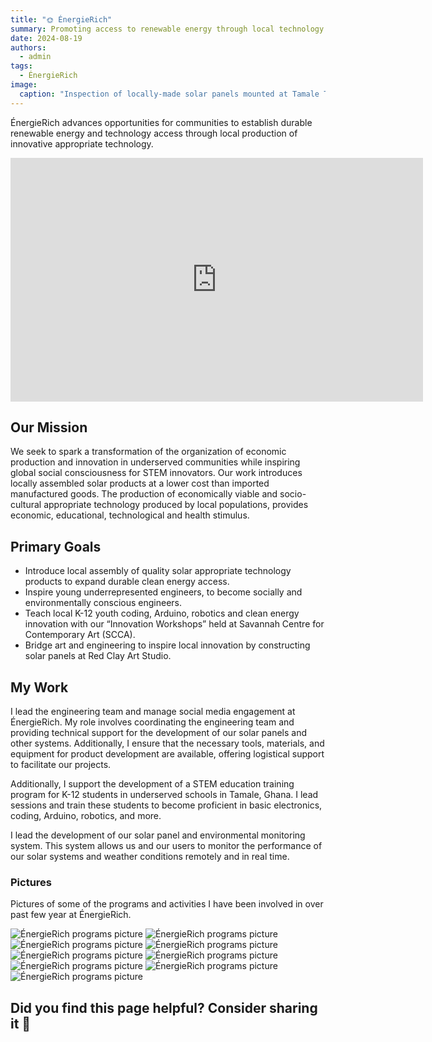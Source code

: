 ```yaml
---
title: "🌞 ÉnergieRich"
summary: Promoting access to renewable energy through local technology development and STEM education.
date: 2024-08-19
authors:
  - admin
tags:
  - ÉnergieRich
image:
  caption: "Inspection of locally-made solar panels mounted at Tamale Technical University"
---
```


ÉnergieRich advances opportunities for communities to establish durable renewable energy and technology access through local production of innovative appropriate technology.

<iframe width="660" height="390" src="https://www.youtube.com/embed/VPBSfWgTa9A?si=S0w4i1uODkSeSq9E" title="YouTube video player" frameborder="0" allow="accelerometer; autoplay; clipboard-write; encrypted-media; gyroscope; picture-in-picture; web-share" referrerpolicy="strict-origin-when-cross-origin" allowfullscreen></iframe>

## Our Mission

We seek to spark a transformation of the organization of economic production and innovation in underserved communities while inspiring global social consciousness for STEM innovators. Our work introduces locally assembled solar products at a lower cost than imported manufactured goods. The production of economically viable and socio-cultural appropriate technology produced by local populations, provides economic, educational, technological and health stimulus.

## Primary Goals

- Introduce local assembly of quality solar appropriate technology products to expand durable clean energy access.
- Inspire young underrepresented engineers, to become socially and environmentally conscious engineers.
- Teach local K-12 youth coding, Arduino, robotics and clean energy innovation with our “Innovation Workshops” held at Savannah Centre for Contemporary Art (SCCA).
- Bridge art and engineering to inspire local innovation by constructing solar panels at Red Clay Art Studio.

## My Work

I lead the engineering team and manage social media engagement at ÉnergieRich. My role involves coordinating the engineering team and providing technical support for the development of our solar panels and other systems. Additionally, I ensure that the necessary tools, materials, and equipment for product development are available, offering logistical support to facilitate our projects.

Additionally, I support the development of a STEM education training program for K-12 students in underserved schools in Tamale, Ghana. I lead sessions and train these students to become proficient in basic electronics, coding, Arduino, robotics, and more.

I lead the development of our solar panel and environmental monitoring system. This system allows us and our users to monitor the performance of our solar systems and weather conditions remotely and in real time.

### Pictures

Pictures of some of the programs and activities I have been involved in over past few year at ÉnergieRich.

![ÉnergieRich programs picture](/picture1.jpg)
![ÉnergieRich programs picture](/picture2.jpg)
![ÉnergieRich programs picture](/picture6.jpg)
![ÉnergieRich programs picture](/picture3.jpg)
![ÉnergieRich programs picture](/picture4.jpg)
![ÉnergieRich programs picture](/picture7.jpg)
![ÉnergieRich programs picture](/picture8.jpg)
![ÉnergieRich programs picture](/picture9.jpg)
![ÉnergieRich programs picture](/picture10.jpg)

## Did you find this page helpful? Consider sharing it 🙌
